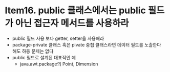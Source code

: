 # Item16. public 클래스에서는 public 필드가 아닌 접근자 메서드를 사용하라

* public 필드 사용 보다 getter, setter을 사용해라
* package-private 클래스 혹은 pivate 중첩 클래스라면 데이터 필드를 노출한다 해도 하등 문제는 없다
* public 필드로 설계된 대표적인 예
  * java.awt.package의 Point, Dimension